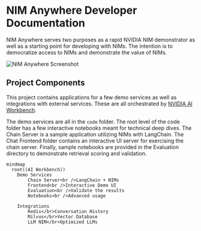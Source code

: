 # NIM Anywhere Developer Documentation

NIM Anywhere serves two purposes as a rapid NVIDIA NIM demonstrator as well as a starting point for developing with NIMs.
The intention is to democratize access to NIMs and demonstrate the value of NIMs.

![NIM Anywhere Screenshot](_static/screenshot.png)

## Project Components

This project contains applications for a few demo services as well as integrations with external services. These are all orchestrated by [NVIDIA AI Workbench](https://www.nvidia.com/en-us/deep-learning-ai/solutions/data-science/workbench/).

The demo services are all in the `code` folder. The root level of the code folder has a few interactive notebooks meant for technical deep dives. The Chain Server is a sample application utilizing NIMs with LangChain. The Chat Frontend folder contains an interactive UI server for exercising the chain server. Finally, sample notebooks are provided in the Evaluation directory to demonstrate retrieval scoring and validation.

``` mermaid
mindmap
  root((AI Workbench))
    Demo Services
        Chain Server<br />LangChain + NIMs
        Frontend<br />Interactive Demo UI
        Evaluation<br />Validate the results
        Notebooks<br />Advanced usage

    Integrations
        Redis</br>Conversation History
        Milvus</br>Vector Database
        LLM NIM</br>Optimized LLMs
```
